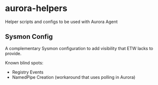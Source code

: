 # aurora-helpers

Helper scripts and configs to be used with Aurora Agent

## Sysmon Config

A complementary Sysmon configuration to add visibility that ETW lacks to provide.

Known blind spots:

- Registry Events
- NamedPipe Creation (workaround that uses polling in Aurora)
